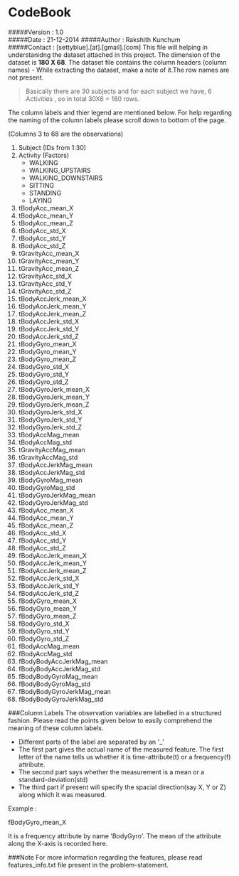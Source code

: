 # CodeBook
#####Version : 1.0  
#####Date : 21-12-2014
#####Author : Rakshith Kunchum  
#####Contact : [settyblue].[at].[gmail].[com]
This file will helping in understanidng the dataset attached in this project.
The dimension of the dataset is **180 X 68**. The dataset file contains the column headers (column names) - While extracting the dataset, make a note of it.The row names are not present.

> Basically there are 30 subjects and for each subject we have, 6 Activities , so in total 30X6 =  180 rows.

The column labels and thier legend are mentioned below. For help regarding the naming of the column labels please scroll down to bottom of the page.

(Columns 3 to 68 are the observations)

1. Subject   (IDs from 1:30)
2. Activity   (Factors) 
    - WALKING
    - WALKING_UPSTAIRS
    - WALKING_DOWNSTAIRS
    - SITTING
    - STANDING
    - LAYING
3. tBodyAcc_mean_X
4. tBodyAcc_mean_Y
5. tBodyAcc_mean_Z
6. tBodyAcc_std_X
7. tBodyAcc_std_Y
8. tBodyAcc_std_Z
9. tGravityAcc_mean_X
10. tGravityAcc_mean_Y
11. tGravityAcc_mean_Z
12. tGravityAcc_std_X
13. tGravityAcc_std_Y
14. tGravityAcc_std_Z
15. tBodyAccJerk_mean_X
16. tBodyAccJerk_mean_Y
17. tBodyAccJerk_mean_Z
18. tBodyAccJerk_std_X
19. tBodyAccJerk_std_Y
20. tBodyAccJerk_std_Z
21. tBodyGyro_mean_X
22. tBodyGyro_mean_Y
23. tBodyGyro_mean_Z
24. tBodyGyro_std_X
25. tBodyGyro_std_Y
26. tBodyGyro_std_Z
27. tBodyGyroJerk_mean_X
28. tBodyGyroJerk_mean_Y
29. tBodyGyroJerk_mean_Z
30. tBodyGyroJerk_std_X
31. tBodyGyroJerk_std_Y
32. tBodyGyroJerk_std_Z
33. tBodyAccMag_mean
34. tBodyAccMag_std
35. tGravityAccMag_mean
36. tGravityAccMag_std
37. tBodyAccJerkMag_mean
38. tBodyAccJerkMag_std
39. tBodyGyroMag_mean
40. tBodyGyroMag_std
41. tBodyGyroJerkMag_mean
42. tBodyGyroJerkMag_std
43. fBodyAcc_mean_X
44. fBodyAcc_mean_Y
45. fBodyAcc_mean_Z
46. fBodyAcc_std_X
47. fBodyAcc_std_Y
48. fBodyAcc_std_Z
49. fBodyAccJerk_mean_X
50. fBodyAccJerk_mean_Y
51. fBodyAccJerk_mean_Z
52. fBodyAccJerk_std_X
53. fBodyAccJerk_std_Y
54. fBodyAccJerk_std_Z
55. fBodyGyro_mean_X
56. fBodyGyro_mean_Y
57. fBodyGyro_mean_Z
58. fBodyGyro_std_X
59. fBodyGyro_std_Y
60. fBodyGyro_std_Z
61. fBodyAccMag_mean
62. fBodyAccMag_std
63. fBodyBodyAccJerkMag_mean
64. fBodyBodyAccJerkMag_std
65. fBodyBodyGyroMag_mean
66. fBodyBodyGyroMag_std
67. fBodyBodyGyroJerkMag_mean
68. fBodyBodyGyroJerkMag_std

###Column Labels
The observation variables are labelled in a structured fashion. Please read the points given below to easily comprehend the meaning of these column labels.
- Different parts of the label are separated by an '_'  
- The first part gives the actual name of the measured feature. The first letter of the name tells us whether it is time-attribute(t) or a frequency(f) attribute.
- The second part says whether the measurement is a mean or a standard-deviation(std)
- The third part if present will specify the spacial direction(say X, Y or Z) along which it was measured.

Example :

fBodyGyro_mean_X

It is a frequency attribute by name 'BodyGyro'. The mean of the attribute along the X-axis is recorded here.

###Note
For more information regarding the features, please read features_info.txt file present in the problem-statement.

